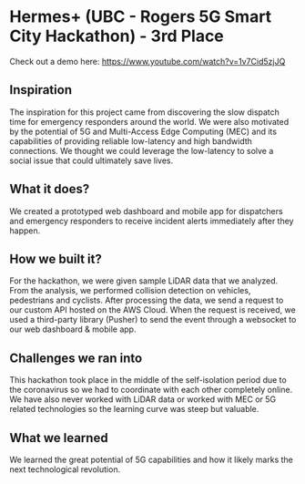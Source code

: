 # Hermes+ (UBC - Rogers 5G Smart City Hackathon) - 3rd Place
Check out a demo here: https://www.youtube.com/watch?v=1v7Cid5zjJQ

## Inspiration
The inspiration for this project came from discovering the slow dispatch time for emergency responders around the world. We were also motivated by the potential of 5G and Multi-Access Edge Computing (MEC) and its capabilities of providing reliable low-latency and high bandwidth connections. We thought we could leverage the low-latency to solve a social issue that could ultimately save lives.

## What it does?
We created a prototyped web dashboard and mobile app for dispatchers and emergency responders to receive incident alerts immediately after they happen. 

## How we built it?
For the hackathon, we were given sample LiDAR data that we analyzed. From the analysis, we performed collision detection on vehicles, pedestrians and cyclists. After processing the data, we send a request to our custom API hosted on the AWS Cloud. When the request is received, we used a third-party library (Pusher) to send the event through a websocket to our web dashboard & mobile app. 

## Challenges we ran into
This hackathon took place in the middle of the self-isolation period due to the coronavirus so we had to coordinate with each other completely online. We have also never worked with LiDAR data or worked with MEC or 5G related technologies so the learning curve was steep but valuable.

## What we learned
We learned the great potential of 5G capabilities and how it likely marks the next technological revolution.
